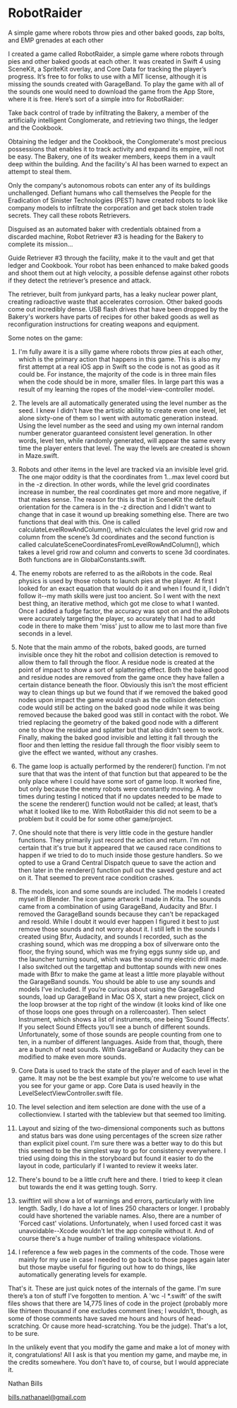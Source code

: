 # RobotRaider
A simple game where robots throw pies and other baked goods, zap bolts, and EMP grenades at each other

I created a game called RobotRaider, a simple game where robots through pies and other baked goods at each other.  It was created in Swift 4 using SceneKit, a SpriteKit overlay, and Core Data for tracking the player’s progress.  It’s free to for folks to use with a MIT license, although it is missing the sounds created with GarageBand.  To play the game with all of the sounds one would need to download the game from the App Store, where it is free.  Here’s sort of a simple intro for RobotRaider:

Take back control of trade by infiltrating the Bakery, a member of the artificially intelligent Conglomerate, and retrieving two things, the ledger and the Cookbook.

Obtaining the ledger and the Cookbook, the Conglomerate's most precious possessions that enables it to track activity and expand its empire, will not be easy.  The Bakery, one of its weaker members, keeps them in a vault deep within the building.  And the facility's AI has been warned to expect an attempt to steal them.

Only the company's autonomous robots can enter any of its buildings unchallenged.  Defiant humans who call themselves the People for the Eradication of Sinister Technologies (PEST) have created robots to look like company models to infiltrate the corporation and get back stolen trade secrets.  They call these robots Retrievers.

Disguised as an automated baker with credentials obtained from a discarded machine, Robot Retriever #3 is heading for the Bakery to complete its mission...

Guide Retriever #3 through the facility, make it to the vault and get that ledger and Cookbook.  Your robot has been enhanced to make baked goods and shoot them out at high velocity,  a possible defense against other robots if they detect the retriever’s presence and attack.

The retriever, built from junkyard parts, has a leaky nuclear power plant, creating radioactive waste that accelerates corrosion.  Other baked goods come out incredibly dense.  USB flash drives that have been dropped by the Bakery's workers have parts of recipes for other baked goods as well as reconfiguration instructions for creating weapons and equipment.

Some notes on the game:

1) I'm fully aware it is a silly game where robots throw pies at each other, which is the primary action that happens in this game.  This is also my first attempt at a real iOS app in Swift so the code is not as good as it could be.  For instance, the majority of the code is in three main files when the code should be in more, smaller files.  In large part this was a result of my learning the ropes of the model-view-controller model.

2) The levels are all automatically generated using the level number as the seed.  I knew I didn't have the artistic ability to create even one level, let alone sixty-one of them so I went with automatic generation instead.  Using the level number as the seed and using my own internal random number generator guaranteed consistent level generation.  In other words, level ten, while randomly generated, will appear the same every time the player enters that level.  The way the levels are created is shown in Maze.swift.

3) Robots and other items in the level are tracked via an invisible level grid.  The one major oddity is that the coordinates from 1...max level coord but in the -z direction.  In other words, while the level grid coordinates increase in number, the real coordinates get more and more negative, if that makes sense.  The reason for this is that in SceneKit the default orientation for the camera is in the -z direction and I didn't want to change that in case it wound up breaking something else.  There are two functions that deal with this.  One is called calculateLevelRowAndColumn(), which calculates the level grid row and column from the scene’s 3d coordinates and the second function is called calculateSceneCoordinatesFromLevelRowAndColumn(), which takes a level grid row and column and converts to scene 3d coordinates.  Both functions are in GlobalConstants.swift.

4) The enemy robots are referred to as the aiRobots in the code.  Real physics is used by those robots to launch pies at the player.  At first I looked for an exact equation that would do it and when I found it, I didn't follow it--my math skills were just too ancient.  So I went with the next best thing, an iterative method, which got me close to what I wanted.  Once I added a fudge factor, the accuracy was spot on and the aiRobots were accurately targeting the player, so accurately that I had to add code in there to make them 'miss' just to allow me to last more than five seconds in a level.

5) Note that the main ammo of the robots, baked goods, are turned invisible once they hit the robot and collision detection is removed to allow them to fall through the floor.  A residue node is created at the point of impact to show a sort of splattering effect.  Both the baked good and residue nodes are removed from the game once they have fallen a certain distance beneath the floor.  Obviously this isn’t the most efficient way to clean things up but we found that if we removed the baked good nodes upon impact the game would crash as the collision detection code would still be acting on the baked good node while it was being removed because the baked good was still in contact with the robot.  We tried replacing the geometry of the baked good node with a different one to show the residue and splatter but that also didn't seem to work.  Finally, making the baked good invisible and letting it fall through the floor and then letting the residue fall through the floor visibly seem to give the effect we wanted, without any crashes.

6) The game loop is actually performed by the renderer() function.  I'm not sure that that was the intent of that function but that appeared to be the only place where I could have some sort of game loop.  It worked fine, but only because the enemy robots were constantly moving.  A few times during testing I noticed that if no updates needed to be made to the scene the renderer() function would not be called; at least, that’s what it looked like to me.  With RobotRaider this did not seem to be a problem but it could be for some other game/project.

7) One should note that there is very little code in the gesture handler functions.  They primarily just record the action and return.  I'm not certain that it's true but it appeared that we caused race conditions to happen if we tried to do to much inside those gesture handlers.  So we opted to use a Grand Central Dispatch queue to save the action and then later in the renderer() function pull out the saved gesture and act on it.  That seemed to prevent race condition crashes.

8) The models, icon and some sounds are included.  The models I created myself in Blender.  The icon game artwork I made in Krita.  The sounds came from a combination of using GarageBand, Audacity and Bfxr.  I removed the GarageBand sounds because they can't be repackaged and resold.  While I doubt it would ever happen I figured it best to just remove those sounds and not worry about it.  I still left in the sounds I created using Bfxr, Audacity, and sounds I recorded, such as the crashing sound, which was me dropping a box of silverware onto the floor, the frying sound, which was me frying eggs sunny side up, and the launcher turning sound, which was the sound my electric drill made.  I also switched out the targettap and buttontap sounds with new ones made with Bfxr to make the game at least a little more playable without the GarageBand sounds.  You should be able to use any sounds and models I've included.  If you’re curious about using the GarageBand sounds, load up GarageBand in Mac OS X, start a new project, click on the loop browser at the top right of the window (it looks kind of like one of those loops one goes through on a rollercoaster).  Then select Instrument, which shows a list of instruments, one being ‘Sound Effects’.  If you select Sound Effects you’ll see a bunch of different sounds.  Unfortunately, some of those sounds are people counting from one to ten, in a number of different languages.  Aside from that, though, there are a bunch of neat sounds.  With GarageBand or Audacity they can be modified to make even more sounds.  

9) Core Data is used to track the state of the player and of each level in the game.  It may not be the best example but you're welcome to use what you see for your game or app.  Core Data is used heavily in the LevelSelectViewController.swift file.

10) The level selection and item selection are done with the use of a collectionview.  I started with the tableview but that seemed too limiting.  

11) Layout and sizing of the two-dimensional components such as buttons and status bars was done using percentages of the screen size rather than explicit pixel count.  I'm sure there was a better way to do this but this seemed to be the simplest way to go for consistency everywhere.  I tried using doing this in the storyboard but found it easier to do the layout in code, particularly if I wanted to review it weeks later.

12) There's bound to be a little cruft here and there.  I tried to keep it clean but towards the end it was getting tough.  Sorry.

13) swiftlint will show a lot of warnings and errors, particularly with line length.  Sadly, I do have a lot of lines 250 characters or longer.  I probably could have shortened the variable names.  Also, there are a number of 'Forced cast' violations.  Unfortunately, when I used forced cast it was unavoidable--Xcode wouldn't let the app compile without it.  And of course there's a huge number of trailing whitespace violations.  

14) I reference a few web pages in the comments of the code.  Those were mainly for my use in case I needed to go back to those pages again later but those maybe useful for figuring out how to do things, like automatically generating levels for example.

That's it.  These are just quick notes of the internals of the game.  I'm sure there’s a ton of stuff I've forgotten to mention.  A 'wc -l *.swift' of the swift files shows that there are 14,775 lines of code in the project (probably more like thirteen thousand if one excludes comment lines; I wouldn't, though, as some of those comments have saved me hours and hours of head-scratching.  Or cause more head-scratching.  You be the judge).  That's a lot, to be sure.  

In the unlikely event that you modify the game and make a lot of money with it, congratulations!  All I ask is that you mention my game, and maybe me, in the credits somewhere.  You don't have to, of course, but I would appreciate it.

Nathan Bills

bills.nathanael@gmail.com 

